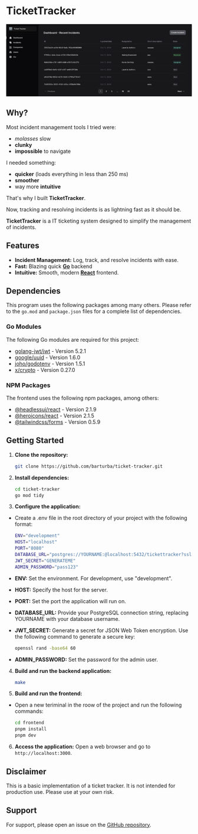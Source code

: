 # TicketTracker

![Alt text](/ticket-tracker-screenshot.png?raw=true "Screenshot of TicketTracker")

## Why?

Most incident management tools I tried were:

- _molasses_ slow
- **clunky**
- **impossible** to navigate

I needed something:

- **quicker** (loads everything in less than 250 ms)
- **smoother**
- way more **intuitive**

That's why I built **TicketTracker**.

Now, tracking and resolving incidents is as lightning fast as it should be.

**TicketTracker** is a IT ticketing system designed to simplify the management of incidents.

## Features

- **Incident Management:** Log, track, and resolve incidents with ease.
- **Fast:** Blazing quick **[Go](https://golang.org/)** backend
- **Intuitive:** Smooth, modern **[React](https://reactjs.org/)** frontend.

## Dependencies

This program uses the following packages among many others. Please refer to the `go.mod` and `package.json` files for a complete list of dependencies.

### Go Modules

The following Go modules are required for this project:

- [golang-jwt/jwt](https://github.com/golang-jwt/jwt) - Version 5.2.1
- [google/uuid](https://github.com/google/uuid) - Version 1.6.0
- [joho/godotenv](github.com/joho/godotenv) - Version 1.5.1
- [x/crypto](https://pkg.go.dev/golang.org/x/crypto) - Version 0.27.0

### NPM Packages

The frontend uses the following npm packages, among others:

- [@headlessui/react](https://github.com/tailwindlabs/headlessui) - Version 2.1.9
- [@heroicons/react](https://github.com/tailwindlabs/heroicons) - Version 2.1.5
- [@tailwindcss/forms](https://github.com/tailwindlabs/tailwindcss-forms) - Version 0.5.9

## Getting Started

1. **Clone the repository:**

   ```bash
   git clone https://github.com/barturba/ticket-tracker.git
   ```

2. **Install dependencies:**

   ```bash
   cd ticket-tracker
   go mod tidy
   ```

3. **Configure the application:**

- Create a .env file in the root directory of your project with the following format:

  ```bash .env
  ENV="development"
  HOST="localhost"
  PORT="8080"
  DATABASE_URL="postgres://YOURNAME:@localhost:5432/tickettracker?sslmode=disable"
  JWT_SECRET="GENERATEME"
  ADMIN_PASSWORD="pass123"
  ```

- **ENV:** Set the environment. For development, use "development".
- **HOST:** Specify the host for the server.
- **PORT:** Set the port the application will run on.
- **DATABASE_URL:** Provide your PostgreSQL connection string, replacing YOURNAME with your database username.
- **JWT_SECRET:** Generate a secret for JSON Web Token encryption. Use the following command to generate a secure key:

  ```bash
  openssl rand -base64 60
  ```

- **ADMIN_PASSWORD:** Set the password for the admin user.

4. **Build and run the backend application:**

   ```bash
   make
   ```

5. **Build and run the frontend:**

- Open a new teriminal in the roow of the project and run the following commands:

  ```bash
  cd frontend
  pnpm install
  pnpm dev
  ```

6. **Access the application:** Open a web browser and go to `http://localhost:3000`.

## Disclaimer

This is a basic implementation of a ticket tracker. It is not intended for production use. Please use at your own risk.

## Support

For support, please open an issue on the [GitHub repository](https://github.com/barturba/ticket-tracker/issues).
